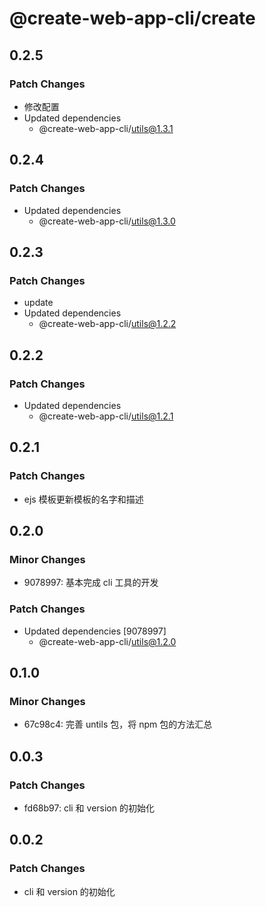 # @create-web-app-cli/create

## 0.2.5

### Patch Changes

- 修改配置
- Updated dependencies
  - @create-web-app-cli/utils@1.3.1

## 0.2.4

### Patch Changes

- Updated dependencies
  - @create-web-app-cli/utils@1.3.0

## 0.2.3

### Patch Changes

- update
- Updated dependencies
  - @create-web-app-cli/utils@1.2.2

## 0.2.2

### Patch Changes

- Updated dependencies
  - @create-web-app-cli/utils@1.2.1

## 0.2.1

### Patch Changes

- ejs 模板更新模板的名字和描述

## 0.2.0

### Minor Changes

- 9078997: 基本完成 cli 工具的开发

### Patch Changes

- Updated dependencies [9078997]
  - @create-web-app-cli/utils@1.2.0

## 0.1.0

### Minor Changes

- 67c98c4: 完善 untils 包，将 npm 包的方法汇总

## 0.0.3

### Patch Changes

- fd68b97: cli 和 version 的初始化

## 0.0.2

### Patch Changes

- cli 和 version 的初始化
